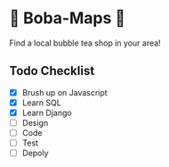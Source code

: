 # 🍵 Boba-Maps 🥛
Find a local bubble tea shop in your area!

## Todo Checklist 
- [x] Brush up on Javascript
- [x] Learn SQL
- [x] Learn Django
- [ ] Design 
- [ ] Code 
- [ ] Test 
- [ ] Depoly
